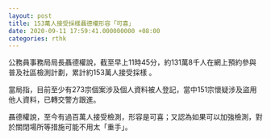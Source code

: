 ```yaml
---
layout: post
title: 153萬人接受採樣聶德權形容「可喜」
date: 2020-09-11 17:59:41.000000000 +08:00
categories: rthk
---
```


公務員事務局局長聶德權說，截至早上11時45分，約131萬8千人在網上預約參與普及社區檢測計劃，累計約153萬人接受採樣 。

當局指，目前至少有273宗個案涉及個人資料被人登記，當中151宗懷疑涉及盜用他人資料，已轉交警方跟進。

聶德權說，至今有過百萬人接受檢測，形容是可喜；又認為如果可以加強檢測，對於關閉場所等措施可能不用太「重手」。
